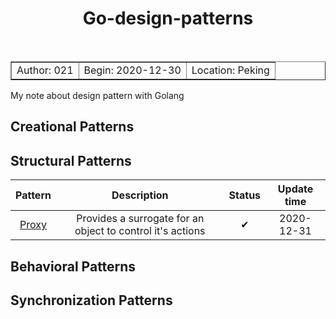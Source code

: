 <p align="center">
  <h1 align="center">
  Go-design-patterns
  </h1>
  <br>
  <table align="center" border="1">
    <tr>
      <td align="center">Author: 021</td>
      <td align="center">Begin: 2020-12-30</td>
      <td align="center">Location: Peking</td>
    </tr>
  </table>
</p>

My note about design pattern with Golang

## Creational Patterns
## Structural Patterns
| Pattern | Description | Status | Update time |
| :-----: | :---------: | :----: | :---------: |
| [Proxy](./structural/proxy.md) | Provides a surrogate for an object to control it's actions | ✔ | 2020-12-31 |

## Behavioral Patterns
## Synchronization Patterns

